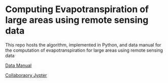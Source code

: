 # Computing Evapotranspiration of large areas using remote sensing data

This repo hosts the algorithm, implemented in Python, and data manual 
for the computation of evapotranspiration for large areas using remote sensing data

[Data Manual](https://bitbucket.org/cioapps/wapor-et-look/src/master/Docs/WaPOR_ET_data_manual_finaldraft-v1.2-for-distribution.pdf)

[Collaboraory Jypter](https://colab.research.google.com/drive/1BH2uqzhUe3p2eRWJ0oheWE9W9irtrFYZ)